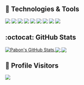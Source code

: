 ## :fork_and_knife: Technologies & Tools
[![](https://img.shields.io/badge/Code-Javascript-informational?style=flat&logo=Javascript&labelColor=2c3e50&logoColor=BDC3C7&color=1abc9c)][javascript]
[![](https://img.shields.io/badge/Code-ReactJS-informational?style=flat&logo=React&labelColor=2c3e50&logoColor=BDC3C7&color=1abc9c)][reactjs]
[![](https://img.shields.io/badge/Code-React_Native-informational?style=flat&logo=React&labelColor=2c3e50&logoColor=BDC3C7&color=1abc9c)][reactnative]
[![](https://img.shields.io/badge/Code-Ionic-informational?style=flat&logo=Ionic&labelColor=2c3e50&logoColor=BDC3C7&color=1abc9c)][ionic]
[![](https://img.shields.io/badge/Code-Gatsby-informational?style=flat&logo=Gatsby&labelColor=2c3e50&logoColor=BDC3C7&color=1abc9c)][gatsbyjs]
[![](https://img.shields.io/badge/Shell-Bash-informational?style=flat&logo=GNU-Bash&labelColor=2c3e50&logoColor=BDC3C7&color=1abc9c)][bash]
[![](https://img.shields.io/badge/Tools-Docker-informational?style=flat&logo=Docker&labelColor=2c3e50&logoColor=BDC3C7&color=1abc9c)][docker]
[![](https://img.shields.io/badge/Editor-Visual_Studio_Code-informational?style=flat&logo=visual-studio-code&labelColor=2c3e50&logoColor=BDC3C7&color=1abc9c)][visualstudio]
[![](https://img.shields.io/badge/Editor-Atom-informational?style=flat&logo=Atom&labelColor=2c3e50&logoColor=BDC3C7&color=1abc9c)][atom]

## :octocat: GitHub Stats

<a href="https://github.com/PabonSEC">
  <img align="center" src="https://github-readme-stats.vercel.app/api?username=pabonsec&show_icons=true&include_all_commits=true&line_height=27&count_private=true&title_color=76D7C4&text_color=c9cacc&icon_color=3498DB&bg_color=2c3e50" alt="Pabon's GitHub Stats" />
</a>

<a href="https://github.com/PabonSEC">
  <img align="center" src="https://github-readme-stats.vercel.app/api/top-langs/?username=pabonsec&hide=java,objective-c&title_color=76D7C4&text_color=c9cacc&icon_color=F0DB4F&bg_color=2c3e50" />
</a>

<a href="https://github.com/PabonSEC/pabonsec.github.io">
  <img align="center" src="https://github-readme-stats.vercel.app/api/pin/?username=pabonsec&repo=pabonsec.github.io&title_color=76D7C4&text_color=c9cacc&icon_color=3498DB&bg_color=2c3e50" />
</a>

## :confetti_ball: Profile Visitors

[![](https://visitor-badge.laobi.icu/badge?page_id=pabonsec)][pabon]

<!-- Definitions -->
[pabon]: https://github.com/PabonSEC
[javascript]: https://developer.mozilla.org/en-US/docs/Web/JavaScript
[reactjs]: https://reactjs.org/
[reactnative]: https://reactnative.dev/
[ionic]: https://ionicframework.com/
[gatsbyjs]: https://www.gatsbyjs.org/
[bash]: https://devhints.io/bash
[docker]: https://www.docker.com/
[visualstudio]: https://code.visualstudio.com/
[atom]: https://atom.io/
